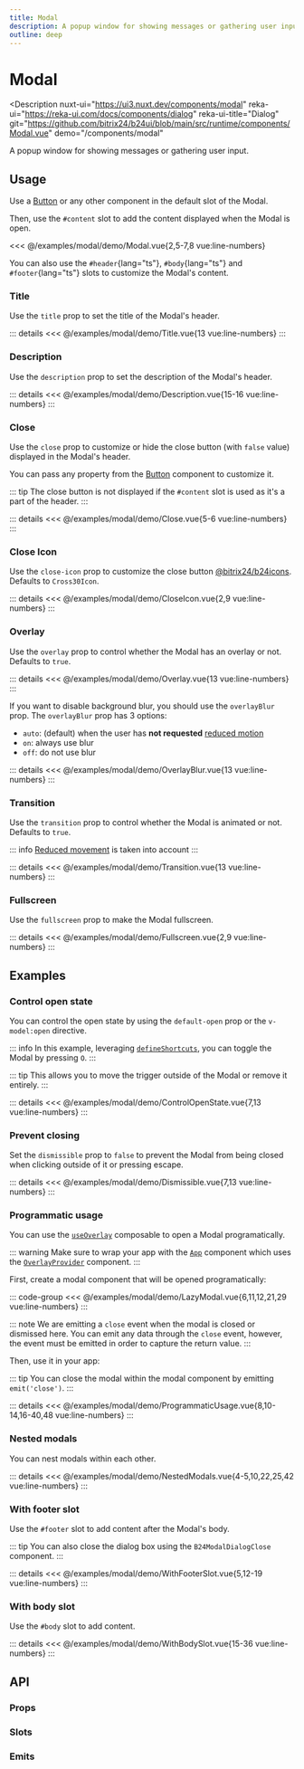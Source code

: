 ```yaml
---
title: Modal
description: A popup window for showing messages or gathering user input.
outline: deep
---
```

<script setup>
import ModalExample from '/examples/modal/Modal.vue';
import TitleExample from '/examples/modal/Title.vue';
import DescriptionExample from '/examples/modal/Description.vue';
import CloseExample from '/examples/modal/Close.vue';
import CloseIconExample from '/examples/modal/CloseIcon.vue';
import OverlayExample from '/examples/modal/Overlay.vue';
import OverlayBlurExample from '/examples/modal/OverlayBlur.vue';
import TransitionExample from '/examples/modal/Transition.vue';
import FullscreenExample from '/examples/modal/Fullscreen.vue';
import ControlOpenStateExample from '/examples/modal/ControlOpenState.vue';
import DismissibleExample from '/examples/modal/Dismissible.vue';
import ProgrammaticUsageExample from '/examples/modal/ProgrammaticUsage.vue';
import NestedModalsExample from '/examples/modal/NestedModals.vue';
import WithBodySlotExample from '/examples/modal/WithBodySlot.vue';
import WithFooterSlotExample from '/examples/modal/WithFooterSlot.vue';
</script>
# Modal

<Description
  nuxt-ui="https://ui3.nuxt.dev/components/modal"
  reka-ui="https://reka-ui.com/docs/components/dialog"
  reka-ui-title="Dialog"
  git="https://github.com/bitrix24/b24ui/blob/main/src/runtime/components/Modal.vue"
  demo="/components/modal"
>
  A popup window for showing messages or gathering user input.
</Description>

## Usage

Use a [Button](/components/button) or any other component in the default slot of the Modal.

Then, use the `#content` slot to add the content displayed when the Modal is open.

<div class="lg:min-h-[160px]">
  <ClientOnly>
    <ModalExample />
  </ClientOnly>
</div>

<<< @/examples/modal/demo/Modal.vue{2,5-7,8 vue:line-numbers}

You can also use the `#header`{lang="ts"}, `#body`{lang="ts"} and `#footer`{lang="ts"} slots to customize the Modal's content.

### Title

Use the `title` prop to set the title of the Modal's header.

<div class="lg:min-h-[275px]">
  <ClientOnly>
    <TitleExample />
  </ClientOnly>
</div>

::: details
<<< @/examples/modal/demo/Title.vue{13 vue:line-numbers}
:::

### Description

Use the `description` prop to set the description of the Modal's header.

<div class="lg:min-h-[275px]">
  <ClientOnly>
    <DescriptionExample />
  </ClientOnly>
</div>

::: details
<<< @/examples/modal/demo/Description.vue{15-16 vue:line-numbers}
:::

### Close

Use the `close` prop to customize or hide the close button (with `false` value) displayed in the Modal's header.

You can pass any property from the [Button](/components/button) component to customize it.

::: tip
The close button is not displayed if the `#content` slot is used as it's a part of the header.
:::

<div class="lg:min-h-[160px]">
  <ClientOnly>
    <CloseExample />
  </ClientOnly>
</div>

::: details
<<< @/examples/modal/demo/Close.vue{5-6 vue:line-numbers}
:::

### Close Icon

Use the `close-icon` prop to customize the close button [@bitrix24/b24icons](https://bitrix24.github.io/b24icons/guide/icons.html). Defaults to `Cross30Icon`.

<div class="lg:min-h-[160px]">
  <ClientOnly>
    <CloseIconExample />
  </ClientOnly>
</div>

::: details
<<< @/examples/modal/demo/CloseIcon.vue{2,9 vue:line-numbers}
:::


### Overlay

Use the `overlay` prop to control whether the Modal has an overlay or not. Defaults to `true`.

<div class="lg:min-h-[275px]">
  <ClientOnly>
    <OverlayExample />
  </ClientOnly>
</div>

::: details
<<< @/examples/modal/demo/Overlay.vue{13 vue:line-numbers}
:::

If you want to disable background blur, you should use the `overlayBlur` prop.
The `overlayBlur` prop has 3 options:

- `auto`: (default) when the user has **not requested** [reduced motion](https://tailwindcss.com/docs/hover-focus-and-other-states#prefers-reduced-motion)
- `on`: always use blur
- `off`: do not use blur

<div class="lg:min-h-[275px]">
  <ClientOnly>
    <OverlayBlurExample />
  </ClientOnly>
</div>

::: details
<<< @/examples/modal/demo/OverlayBlur.vue{13 vue:line-numbers}
:::

### Transition

Use the `transition` prop to control whether the Modal is animated or not. Defaults to `true`.

::: info
[Reduced movement](https://tailwindcss.com/docs/hover-focus-and-other-states#prefers-reduced-motion) is taken into account
:::

<div class="lg:min-h-[275px]">
  <ClientOnly>
    <TransitionExample />
  </ClientOnly>
</div>

::: details
<<< @/examples/modal/demo/Transition.vue{13 vue:line-numbers}
:::

### Fullscreen

Use the `fullscreen` prop to make the Modal fullscreen.

<div class="lg:min-h-[160px]">
  <ClientOnly>
    <FullscreenExample />
  </ClientOnly>
</div>

::: details
<<< @/examples/modal/demo/Fullscreen.vue{2,9 vue:line-numbers}
:::

## Examples

### Control open state

You can control the open state by using the `default-open` prop or the `v-model:open` directive.

::: info
In this example, leveraging [`defineShortcuts`](composables/define-shortcuts), you can toggle the Modal by pressing `O`.
:::

::: tip
This allows you to move the trigger outside of the Modal or remove it entirely.
:::

<div class="lg:min-h-[160px]">
  <ClientOnly>
    <ControlOpenStateExample />
  </ClientOnly>
</div>

::: details
<<< @/examples/modal/demo/ControlOpenState.vue{7,13 vue:line-numbers}
:::

### Prevent closing

Set the `dismissible` prop to `false` to prevent the Modal from being closed when clicking outside of it or pressing escape.

<div class="lg:min-h-[160px]">
  <ClientOnly>
    <DismissibleExample />
  </ClientOnly>
</div>

::: details
<<< @/examples/modal/demo/Dismissible.vue{7,13 vue:line-numbers}
:::

### Programmatic usage

You can use the [`useOverlay`](composables/use-overlay) composable to open a Modal programatically.

::: warning
Make sure to wrap your app with the [`App`](/components/app) component which uses the [`OverlayProvider`](https://github.com/nuxt/ui/blob/v3/src/runtime/components/OverlayProvider.vue) component.
:::

First, create a modal component that will be opened programatically:

::: code-group
<<< @/examples/modal/demo/LazyModal.vue{6,11,12,21,29 vue:line-numbers}
:::

::: note
We are emitting a `close` event when the modal is closed or dismissed here. You can emit any data through the `close` event, however, the event must be emitted in order to capture the return value.
:::

Then, use it in your app:

::: tip
You can close the modal within the modal component by emitting `emit('close')`.
:::

<div class="lg:min-h-[160px]">
  <ClientOnly>
    <ProgrammaticUsageExample />
  </ClientOnly>
</div>

::: details
<<< @/examples/modal/demo/ProgrammaticUsage.vue{8,10-14,16-40,48 vue:line-numbers}
:::

### Nested modals

You can nest modals within each other.

<div class="lg:min-h-[160px]">
  <ClientOnly>
    <NestedModalsExample />
  </ClientOnly>
</div>

::: details
<<< @/examples/modal/demo/NestedModals.vue{4-5,10,22,25,42 vue:line-numbers}
:::

### With footer slot

Use the `#footer` slot to add content after the Modal's body.

::: tip
You can also close the dialog box using the `B24ModalDialogClose` component.
:::

<div class="lg:min-h-[160px]">
  <ClientOnly>
    <WithFooterSlotExample />
  </ClientOnly>
</div>

::: details
<<< @/examples/modal/demo/WithFooterSlot.vue{5,12-19 vue:line-numbers}
:::

### With body slot

Use the `#body` slot to add content.

<div class="lg:min-h-[160px]">
  <ClientOnly>
    <WithBodySlotExample />
  </ClientOnly>
</div>

::: details
<<< @/examples/modal/demo/WithBodySlot.vue{15-36 vue:line-numbers}
:::

## API

### Props

<ComponentProps component="Modal" />

### Slots

<ComponentSlots component="Modal" />

### Emits

<ComponentEmits component="Modal" />

